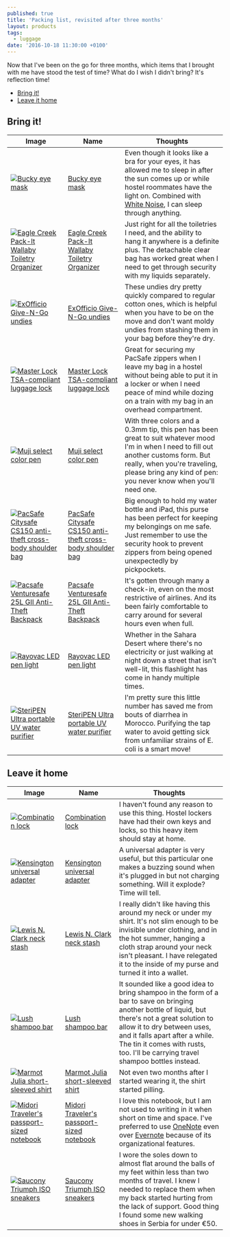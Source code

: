 ```yaml
---
published: true
title: 'Packing list, revisited after three months'
layout: products
tags:
  - luggage
date: '2016-10-18 11:30:00 +0100'
---
```

Now that I've been on the go for three months, which items that I brought with me have stood the test of time? What do I wish I didn't bring? It's reflection time!

<!--more-->

* [Bring it!](#bring-it)
* [Leave it home](#leave-it-home)

## Bring it!

| Image | Name | Thoughts |
| ----- | ---- | -------- |
| [![Bucky eye mask]({{site.baseurl}}/images/products/bucky.jpg)][bucky] | [Bucky eye mask][bucky] | Even though it looks like a bra for your eyes, it has allowed me to sleep in after the sun comes up or while hostel roommates have the light on. Combined with [White Noise](https://www.tmsoft.com/white-noise/), I can sleep through anything. |
| [![Eagle Creek Pack-It Wallaby Toiletry Organizer]({{site.baseurl}}/images/products/eaglecreek-toiletries.jpg)][eaglecreek-toiletries] | [Eagle Creek Pack-It Wallaby Toiletry Organizer][eaglecreek-toiletries] | Just right for all the toiletries I need, and the ability to hang it anywhere is a definite plus. The detachable clear bag has worked great when I need to get through security with my liquids separately. |
| [![ExOfficio Give-N-Go undies]({{site.baseurl}}/images/products/exofficio-undies.jpg)][exofficio-undies] | [ExOfficio Give-N-Go undies][exofficio-undies] | These undies dry pretty quickly compared to regular cotton ones, which is helpful when you have to be on the move and don't want moldy undies from stashing them in your bag before they're dry. |
| [![Master Lock TSA-compliant luggage lock]({{site.baseurl}}/images/products/tsa-lock.jpg)][tsa-lock] | [Master Lock TSA-compliant luggage lock][tsa-lock] | Great for securing my PacSafe zippers when I leave my bag in a hostel without being able to put it in a locker or when I need peace of mind while dozing on a train with my bag in an overhead compartment. |
| [![Muji select color pen]({{site.baseurl}}/images/products/muji-pen.jpg)][muji-pen] | [Muji select color pen][muji-pen] | With three colors and a 0.3mm tip, this pen has been great to suit whatever mood I'm in when I need to fill out another customs form. But really, when you're traveling, please bring any kind of pen: you never know when you'll need one. |
| [![PacSafe Citysafe CS150 anti-theft cross-body shoulder bag]({{site.baseurl}}/images/products/pacsafe-purse.jpg)][pacsafe-purse] | [PacSafe Citysafe CS150 anti-theft cross-body shoulder bag][pacsafe-purse] | Big enough to hold my water bottle and iPad, this purse has been perfect for keeping my belongings on me safe. Just remember to use the security hook to prevent zippers from being opened unexpectedly by pickpockets. |
| [![Pacsafe Venturesafe 25L GII Anti-Theft Backpack]({{site.baseurl}}/images/products/pacsafe-backpack.jpg)][pacsafe-backpack] | [Pacsafe Venturesafe 25L GII Anti-Theft Backpack][pacsafe-backpack] | It's gotten through many a check-in, even on the most restrictive of airlines. And its been fairly comfortable to carry around for several hours even when full. |
| [![Rayovac LED pen light]({{site.baseurl}}/images/products/rayovac.jpg)][rayovac] | [Rayovac LED pen light][rayovac] | Whether in the Sahara Desert where there's no electricity or just walking at night down a street that isn't well-lit, this flashlight has come in handy multiple times. |
| [![SteriPEN Ultra portable UV water purifier]({{site.baseurl}}/images/products/steripen.jpg)][steripen] | [SteriPEN Ultra portable UV water purifier][steripen] | I'm pretty sure this little number has saved me from bouts of diarrhea in Morocco. Purifying the tap water to avoid getting sick from unfamiliar strains of E. coli is a smart move! |

## Leave it home

| Image | Name | Thoughts |
| ----- | ---- | -------- |
| [![Combination lock]({{site.baseurl}}/images/products/combo-lock.jpg)][combo-lock] | [Combination lock][combo-lock] | I haven't found any reason to use this thing. Hostel lockers have had their own keys and locks, so this heavy item should stay at home.  |
| [![Kensington universal adapter]({{site.baseurl}}/images/products/kensington.jpg)][kensington] | [Kensington universal adapter][kensington] | A universal adapter is very useful, but this particular one makes a buzzing sound when it's plugged in but not charging something. Will it explode? Time will tell. |
| [![Lewis N. Clark neck stash]({{site.baseurl}}/images/products/lewisclark-neckstash.jpg)][lewisclark-neckstash] | [Lewis N. Clark neck stash][lewisclark-neckstash] | I really didn't like having this around my neck or under my shirt. It's not slim enough to be invisible under clothing, and in the hot summer, hanging a cloth strap around your neck isn't pleasant. I have relegated it to the inside of my purse and turned it into a wallet. |
| [![Lush shampoo bar]({{site.baseurl}}/images/products/lush-shampoobar.jpg)][lush-shampoobar] | [Lush shampoo bar][lush-shampoobar] | It sounded like a good idea to bring shampoo in the form of a bar to save on bringing another bottle of liquid, but there's not a great solution to allow it to dry between uses, and it falls apart after a while. The tin it comes with rusts, too. I'll be carrying travel shampoo bottles instead. |
| [![Marmot Julia short-sleeved shirt]({{site.baseurl}}/images/products/marmot-shirt.jpg)][marmot-shirt] | [Marmot Julia short-sleeved shirt][marmot-shirt] | Not even two months after I started wearing it, the shirt started pilling. |
| [![Midori Traveler's passport-sized notebook]({{site.baseurl}}/images/products/midori-notebook.jpg)][midori-notebook] | [Midori Traveler's passport-sized notebook][midori-notebook] | I love this notebook, but I am not used to writing in it when short on time and space. I've preferred to use [OneNote](http://www.onenote.com) even over [Evernote](https://evernote.com) because of its organizational features. |
| [![Saucony Triumph ISO sneakers]({{site.baseurl}}/images/products/saucony-triumph.jpg)][saucony-triumph] | [Saucony Triumph ISO sneakers][saucony-triumph] | I wore the soles down to almost flat around the balls of my feet within less than two months of travel. I knew I needed to replace them when my back started hurting from the lack of support. Good thing I found some new walking shoes in Serbia for under €50. |

[bucky]: http://amzn.to/29Ov5mO
[combo-lock]: http://amzn.to/29Ov2rk
[eaglecreek-toiletries]: http://amzn.to/29IoY63
[exofficio-undies]: http://amzn.to/29VssyP
[kensington]: http://amzn.to/29OloF8
[lewisclark-neckstash]: http://amzn.to/29AqtSg
[lush-shampoobar]: http://www.lushusa.com/hair/shampoo-bars/
[marmot-shirt]: http://amzn.to/2erUzd3
[midori-notebook]: http://amzn.to/29EDYgh
[muji-pen]: http://www.muji.us/store/select-3-color-ball-point-pen-body.html
[pacsafe-backpack]: http://amzn.to/2afL1N1
[pacsafe-purse]: http://amzn.to/29AoXQr
[rayovac]: http://amzn.to/29G3f91
[saucony-triumph]: http://amzn.to/2afUDYa
[steripen]: http://amzn.to/29BSf0M
[tsa-lock]: http://amzn.to/2dJD86p
